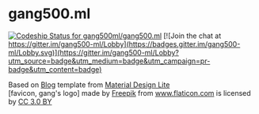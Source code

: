 # gang500.ml

[ ![Codeship Status for gang500ml/gang500.ml](https://app.codeship.com/projects/49313e20-1bc0-0136-7ebc-6e9d646fbd38/status?branch=master)](https://app.codeship.com/projects/284549)
[![Join the chat at https://gitter.im/gang500-ml/Lobby](https://badges.gitter.im/gang500-ml/Lobby.svg)](https://gitter.im/gang500-ml/Lobby?utm_source=badge&utm_medium=badge&utm_campaign=pr-badge&utm_content=badge)

<div>Based on <a href="https://getmdl.io/templates/blog/index.html" target="_blank">Blog</a> template from <a href="https://getmdl.io/" target="_blank">Material Design Lite</a></div>

<div>[favicon, gang's logo] made by <a href="http://www.freepik.com" title="Freepik">Freepik</a> from <a href="https://www.flaticon.com/" title="Flaticon">www.flaticon.com</a> is licensed by <a href="http://creativecommons.org/licenses/by/3.0/" title="Creative Commons BY 3.0" target="_blank">CC 3.0 BY</a></div>
